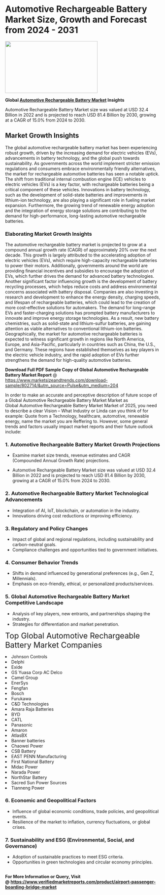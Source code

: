 <H1>Automotive Rechargeable Battery Market Size, Growth and Forecast from 2024 - 2031</H1><img class="aligncenter size-medium wp-image-584254" src="https://thirdeyenews.in/wp-content/uploads/2024/09/Global-Market-Research-300x168.jpeg" alt="" width="300" height="168" /><p><strong>Global&nbsp;<a href="https://www.marketsizeandtrends.com/download-sample/802714/&amp;utm_source=Pulse&amp;utm_medium=204">Automotive Rechargeable Battery Market</a> Insights</strong></p><p>Automotive Rechargeable Battery Market size was valued at USD 32.4 Billion in 2022 and is projected to reach USD 81.4 Billion by 2030, growing at a CAGR of 15.0% from 2024 to 2030.</p><p><h2>Market Growth Insights</h2> The global automotive rechargeable battery market has been experiencing robust growth, driven by the increasing demand for electric vehicles (EVs), advancements in battery technology, and the global push towards sustainability. As governments across the world implement stricter emission regulations and consumers embrace environmentally friendly alternatives, the market for rechargeable automotive batteries has seen a notable uptick. The shift from traditional internal combustion engine (ICE) vehicles to electric vehicles (EVs) is a key factor, with rechargeable batteries being a critical component of these vehicles. Innovations in battery technology, such as the development of solid-state batteries and improvements in lithium-ion technology, are also playing a significant role in fueling market expansion. Furthermore, the growing trend of renewable energy adoption and the integration of energy storage solutions are contributing to the demand for high-performance, long-lasting automotive rechargeable batteries. <h3>Elaborating Market Growth Insights</h3> The automotive rechargeable battery market is projected to grow at a compound annual growth rate (CAGR) of approximately 20% over the next decade. This growth is largely attributed to the accelerating adoption of electric vehicles (EVs), which require high-capacity rechargeable batteries to power their motors. Additionally, governments around the world are providing financial incentives and subsidies to encourage the adoption of EVs, which further drives the demand for advanced battery technologies. Another significant factor influencing growth is the development of battery recycling processes, which helps reduce costs and address environmental concerns associated with battery disposal. Companies are also investing in research and development to enhance the energy density, charging speeds, and lifespan of rechargeable batteries, which could lead to the creation of more cost-effective solutions for automakers. The demand for long-range EVs and faster-charging solutions has prompted battery manufacturers to innovate and improve energy storage technologies. As a result, new battery chemistries, such as solid-state and lithium-sulfur batteries, are gaining attention as viable alternatives to conventional lithium-ion batteries. Geographically, the market for automotive rechargeable batteries is expected to witness significant growth in regions like North America, Europe, and Asia-Pacific, particularly in countries such as China, the U.S., and Germany. These regions have established themselves as key players in the electric vehicle industry, and the rapid adoption of EVs further strengthens the demand for high-quality automotive batteries. </p><p><span class=""><strong>Download Full PDF Sample Copy of Global Automotive Rechargeable Battery Market Report</strong> @ <a href="https://www.marketsizeandtrends.com/download-sample/802714/&amp;utm_source=Pulse&amp;utm_medium=204" target="_blank">https://www.marketsizeandtrends.com/download-sample/802714/&amp;utm_source=Pulse&amp;utm_medium=204</a></span></p><p>In order to make an accurate and perceptive description of future scope of a Global&nbsp;Automotive Rechargeable Battery Market Market as Global&nbsp;Automotive Rechargeable Battery Market Market of 2025, you need to describe a clear Vision &ndash; What Industry or Linda can you think of for example: Quote from a Technology, healthcare, automotive, renewable energy, name the market you are Reffering to. However, some general trends and factors usually impact market reports and their future outlook include:</p><h3>1.&nbsp;<strong>Automotive Rechargeable Battery Market Growth Projections</strong></h3><ul><li>Examine market size trends, revenue estimates and CAGR (Compounded Annual Growth Rate) projections.</li><li><p>Automotive Rechargeable Battery Market size was valued at USD 32.4 Billion in 2022 and is projected to reach USD 81.4 Billion by 2030, growing at a CAGR of 15.0% from 2024 to 2030.</p></li></ul><h3>2.&nbsp;<strong>Automotive Rechargeable Battery Market Technological Advancements</strong></h3><ul><li>Integration of AI, IoT, blockchain, or automation in the industry.</li><li>Innovations driving cost reductions or improving efficiency.</li></ul><h3>3.&nbsp;<strong>Regulatory and Policy Changes</strong></h3><ul><li>Impact of global and regional regulations, including sustainability and carbon-neutral goals.</li><li>Compliance challenges and opportunities tied to government initiatives.</li></ul><h3>4.&nbsp;<strong>Consumer Behavior Trends</strong></h3><ul><li>Shifts in demand influenced by generational preferences (e.g., Gen Z, Millennials).</li><li>Emphasis on eco-friendly, ethical, or personalized products/services.</li></ul><h3>5.&nbsp;<strong>Global Automotive Rechargeable Battery Market Competitive Landscape</strong></h3><ul><li>Analysis of key players, new entrants, and partnerships shaping the industry.</li><li>Strategies for differentiation and market penetration.</li></ul><p data-pm-slice="1 1 []"><span style="color: inherit; font-family: inherit; font-size: 25px;">Top Global Automotive Rechargeable Battery Market Companies</span></p><div class="" data-test-id=""><p><li>Johnson Controls</li><li> Delphi</li><li> Exide</li><li> GS Yuasa Corp AC Delco</li><li> Camel Group</li><li> EnerSys</li><li> Fengfan</li><li> Bosch</li><li> Furukawa</li><li> C&D Technologies</li><li> Amara Raja Batteries</li><li> BYD</li><li> CATL</li><li> Panasonic</li><li> Amaron</li><li> AtlasBX</li><li> Banner batteries</li><li> Chaowei Power</li><li> CSB Battery</li><li> EAST PENN Manufacturing</li><li> First National Battery</li><li> Midac Power</li><li> Narada Power</li><li> NorthStar Battery</li><li> Sacred Sun Power Sources</li><li> Tianneng Power</li></p></div><h3>6.&nbsp;<strong>Economic and Geopolitical Factors</strong></h3><ul><li>Influence of global economic conditions, trade policies, and geopolitical events.</li><li>Resilience of the market to inflation, currency fluctuations, or global crises.</li></ul><h3>7.&nbsp;<strong>Sustainability and ESG (Environmental, Social, and Governance)</strong></h3><ul><li>Adoption of sustainable practices to meet ESG criteria.</li><li>Opportunities in green technologies and circular economy principles.</li></ul><h2><strong style="font-size: 14px;">For More Information or Query, Visit @&nbsp;</strong><a style="background-color: #ffffff; font-size: 14px;" href="https://www.marketsizeandtrends.com/report/automotive-rechargeable-battery-market/" target="_blank">https://www.verifiedmarketreports.com/product/airport-passenger-boarding-bridge-market</a></h2>
